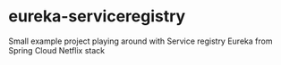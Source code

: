 # eureka-serviceregistry
Small example project playing around with Service registry Eureka from Spring Cloud Netflix stack
